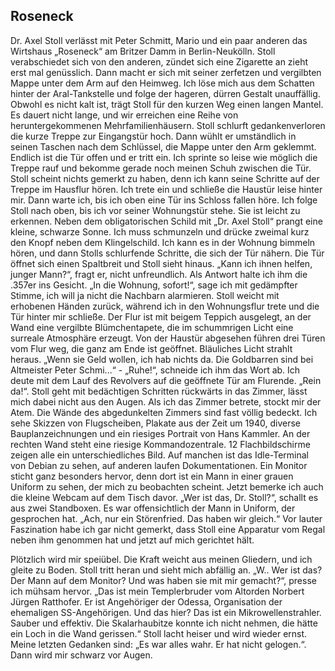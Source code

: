 Roseneck
--------

Dr. Axel Stoll verlässt mit Peter Schmitt, Mario und ein paar anderen das Wirtshaus „Roseneck“ am Britzer Damm in Berlin-Neukölln. Stoll verabschiedet sich von den anderen, zündet sich eine Zigarette an zieht erst mal genüsslich. Dann macht er sich mit seiner zerfetzen und vergilbten Mappe unter dem Arm auf den Heimweg.
Ich löse mich aus dem Schatten hinter der Aral-Tankstelle und folge der hageren, dürren Gestalt unauffällig. Obwohl es nicht kalt ist, trägt Stoll für den kurzen Weg einen langen Mantel.
Es dauert nicht lange, und wir erreichen eine Reihe von heruntergekommenen Mehrfamilienhäusern. Stoll schlurft gedankenverloren die kurze Treppe zur Eingangstür hoch. Dann wühlt er umständlich in seinen Taschen nach dem Schlüssel, die Mappe unter den Arm geklemmt. Endlich ist die Tür offen und er tritt ein.
Ich sprinte so leise wie möglich die Treppe rauf und bekomme gerade noch meinen Schuh zwischen die Tür. Stoll scheint nichts gemerkt zu haben, denn ich kann seine Schritte auf der Treppe im Hausflur hören.
Ich trete ein und schließe die Haustür leise hinter mir. Dann warte ich, bis ich oben eine Tür ins Schloss fallen höre. Ich folge Stoll nach oben, bis ich vor seiner Wohnungstür stehe. Sie ist leicht zu erkennen. Neben dem obligatorischen Schild mit „Dr. Axel Stoll“ prangt eine kleine, schwarze Sonne.
Ich muss schmunzeln und drücke zweimal kurz den Knopf neben dem Klingelschild. Ich kann es in der Wohnung bimmeln hören, und dann Stolls schlurfende Schritte, die sich der Tür nähern.
Die Tür öffnet sich einen Spaltbreit und Stoll sieht hinaus.
„Kann ich ihnen helfen, junger Mann?“, fragt er, nicht unfreundlich. Als Antwort halte ich ihm die .357er ins Gesicht. „In die Wohnung, sofort!“, sage ich mit gedämpfter Stimme, ich will ja nicht die Nachbarn alarmieren. Stoll weicht mit erhobenen Händen zurück, während ich in den Wohnungsflur trete und die Tür hinter mir schließe. Der Flur ist mit beigem Teppich ausgelegt, an der Wand eine vergilbte Blümchentapete, die im schummrigen Licht eine surreale Atmosphäre erzeugt. Von der Haustür abgesehen führen drei Türen vom Flur weg, die ganz am Ende ist geöffnet. Bläuliches Licht strahlt heraus.
„Wenn sie Geld wollen, ich hab nichts da. Die Goldbarren sind bei Altmeister Peter Schmi...“ - „Ruhe!“, schneide ich ihm das Wort ab. Ich deute mit dem Lauf des Revolvers auf die geöffnete Tür am Flurende. „Rein da!“.
Stoll geht mit bedächtigen Schritten rückwärts in das Zimmer, lässt mich dabei nicht aus den Augen. Als ich das Zimmer betrete, stockt mir der Atem.
Die Wände des abgedunkelten Zimmers sind fast völlig bedeckt. Ich sehe Skizzen von Flugscheiben, Plakate aus der Zeit um 1940, diverse Bauplanzeichnungen und ein riesiges Portrait von Hans Kammler. An der rechten Wand steht eine riesige Kommandozentrale. 12 Flachbildschirme zeigen alle ein unterschiedliches Bild. Auf manchen ist das Idle-Terminal von Debian zu sehen, auf anderen laufen Dokumentationen. Ein Monitor sticht ganz besonders hervor, denn dort ist ein Mann in einer grauen Uniform zu sehen, der mich zu beobachten scheint. Jetzt bemerke ich auch die kleine Webcam auf dem Tisch davor.
„Wer ist das, Dr. Stoll?“, schallt es aus zwei Standboxen. Es war offensichtlich der Mann in Uniform, der gesprochen hat.
„Ach, nur ein Störenfried. Das haben wir gleich.“ Vor lauter Faszination habe ich gar nicht gemerkt, dass Stoll eine Apparatur vom Regal neben ihm genommen hat und jetzt auf mich gerichtet hält.

Plötzlich wird mir speiübel. Die Kraft weicht aus meinen Gliedern, und ich gleite zu Boden. Stoll tritt heran und sieht mich abfällig an. „W.. Wer ist das? Der Mann auf dem Monitor? Und was haben sie mit mir gemacht?“, presse ich mühsam hervor.
„Das ist mein Templerbruder vom Altorden Norbert Jürgen Ratthofer. Er ist Angehöriger der Odessa, Organisation der ehemaligen SS-Angehörigen. Und das hier? Das ist ein Mikrowellenstrahler. Sauber und effektiv. Die Skalarhaubitze konnte ich nicht nehmen, die hätte ein Loch in die Wand gerissen.“
Stoll lacht heiser und wird wieder ernst. Meine letzten Gedanken sind: „Es war alles wahr. Er hat nicht gelogen.“. Dann wird mir schwarz vor Augen.

